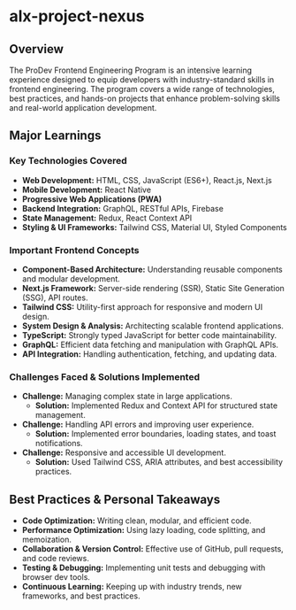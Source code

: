 # alx-project-nexus

## Overview

The ProDev Frontend Engineering Program is an intensive learning experience designed to equip developers with industry-standard skills in frontend engineering. The program covers a wide range of technologies, best practices, and hands-on projects that enhance problem-solving skills and real-world application development.

## Major Learnings
### **Key Technologies Covered**
- **Web Development:** HTML, CSS, JavaScript (ES6+), React.js, Next.js
- **Mobile Development:** React Native
- **Progressive Web Applications (PWA)**
- **Backend Integration:** GraphQL, RESTful APIs, Firebase
- **State Management:** Redux, React Context API
- **Styling & UI Frameworks:** Tailwind CSS, Material UI, Styled Components

### **Important Frontend Concepts**
- **Component-Based Architecture:** Understanding reusable components and modular development.
- **Next.js Framework:** Server-side rendering (SSR), Static Site Generation (SSG), API routes.
- **Tailwind CSS:** Utility-first approach for responsive and modern UI design.
- **System Design & Analysis:** Architecting scalable frontend applications.
- **TypeScript:** Strongly typed JavaScript for better code maintainability.
- **GraphQL:** Efficient data fetching and manipulation with GraphQL APIs.
- **API Integration:** Handling authentication, fetching, and updating data.

### **Challenges Faced & Solutions Implemented**
- **Challenge:** Managing complex state in large applications.
  - **Solution:** Implemented Redux and Context API for structured state management.
- **Challenge:** Handling API errors and improving user experience.
  - **Solution:** Implemented error boundaries, loading states, and toast notifications.
- **Challenge:** Responsive and accessible UI development.
  - **Solution:** Used Tailwind CSS, ARIA attributes, and best accessibility practices.

## Best Practices & Personal Takeaways
- **Code Optimization:** Writing clean, modular, and efficient code.
- **Performance Optimization:** Using lazy loading, code splitting, and memoization.
- **Collaboration & Version Control:** Effective use of GitHub, pull requests, and code reviews.
- **Testing & Debugging:** Implementing unit tests and debugging with browser dev tools.
- **Continuous Learning:** Keeping up with industry trends, new frameworks, and best practices.
